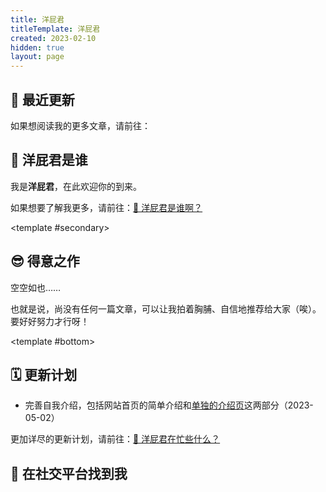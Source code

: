 ```yaml
---
title: 洋屁君
titleTemplate: 洋屁君
created: 2023-02-10
hidden: true
layout: page
---
```


<script setup>
import Home from "@/components/layout/Home.vue"
import FeaturedList from "@/components/FeaturedList.vue"
import LatestList from "@/components/LatestList.vue"
import Profile from "@/components/about/Profile.vue"
import Social from "@/components/about/Social.vue"
</script>

<Home>

## 🍙 最近更新

<LatestList />

如果想阅读我的更多文章，请前往：

<PostItem
  :info="{
    title: '📃 历史档案',
    path: '/about/history',
    summary: '一览无余地罗列了本站所有的文章内容，并且可以按照标题搜索哦～'
  }"
/>

## 🤔️ 洋屁君是谁

<Profile />

我是**洋屁君**，在此欢迎你的到来。

<!-- 
### 话说回来，“放洋屁”究竟是什么意思？

**放洋屁**是一种讲话方式。故意中英夹杂（显得自己很洋气）、在朋友圈里发一句谁也看不懂的德文法文或意大利文、在工作中使用没什么必要的英文术语（甚至中文术语），以塑造所谓的话语壁垒，这都算是**洋屁**。不过中英夹杂也不能一棒子打死，举例来说：

<div class="foreign-fart-examples">

::: danger 这是洋屁 😡

- “什么是洋屁”这个 problem，我们要有一点 common sense，按照流程去 solve 掉它。
- 今早这杯 decaf latte 不太行，喝的我很困，sigh。
- Sapere è potere。
- 这个赛道我们跟了很久，接下来就要 all in。

:::

::: tip 这不是洋屁 😛

- 这个问题更适合用 RNN（recurrent neural network，循环神经网络）解决，而不是 CNN（convolutional neural network，卷积神经网络）。
- 我们的目标 ROI（return on investment，投资回报率）是多少？

:::

</div>

每个人所处的环境、位置不同，偏好的说话方式也不同。我在生活中会时时告诫自己，不要从我的嘴里放出洋屁。不过告诫也仅限于自己，不能将矛头指向拨冗光临本站的朋友们。在这里，没有什么规矩，有什么洋屁，尽管放出来～ -->

如果想要了解我更多，请前往：[🤔️ 洋屁君是谁啊？](/about/)

<template #secondary>

## 😎 得意之作

空空如也……

<p class="tiny-text secondary-text">也就是说，尚没有任何一篇文章，可以让我拍着胸脯、自信地推荐给大家（唉）。要好好努力才行呀！</p>

</template>

<template #bottom>

## 🗓️ 更新计划

- 完善自我介绍，包括网站首页的简单介绍和[单独的介绍页](/about/)这两部分（2023-05-02）

更加详尽的更新计划，请前往：[🤯 洋屁君在忙些什么？](/about/plan/)

## 📡 在社交平台找到我

<Social />

</template>

</Home>

<!-- <style scoped>
@media (min-width: 768px) {
  .foreign-fart-examples {
    display: grid;
    grid-template-columns: 1fr 1fr;
    gap: 16px;
  }
}
</style> -->
